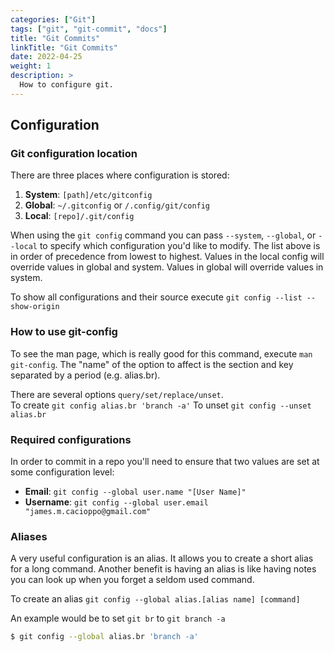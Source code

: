 ```yaml
---
categories: ["Git"]
tags: ["git", "git-commit", "docs"]
title: "Git Commits"
linkTitle: "Git Commits"
date: 2022-04-25
weight: 1
description: >
  How to configure git.
---
```



## Configuration
### Git configuration location

There are three places where configuration is stored:

1) __System__: `[path]/etc/gitconfig`
1) __Global__: `~/.gitconfig` or `/.config/git/config`
1) __Local__: `[repo]/.git/config`

When using the `git config` command you can pass `--system`, `--global`, or `--local` to specify which configuration you'd like to modify.  The list above is in order of precedence from lowest to highest.  Values in the local config will override values in global and system.  Values in global will override values in system.

To show all configurations and their source execute `git config --list --show-origin`

### How to use git-config

To see the man page, which is really good for this command, execute `man git-config`.  The "name" of the option to affect is the section and key separated by a period (e.g. alias.br).

There are several options `query/set/replace/unset`.  
To create `git config alias.br 'branch -a'`
To unset `git config --unset alias.br`


### Required configurations

In order to commit in a repo you'll need to ensure that two values are set at some configuration level:

* __Email__: `git config --global user.name "[User Name]"`
* __Username__: `git config --global user.email "james.m.cacioppo@gmail.com"`

### Aliases

A very useful configuration is an alias.  It allows you to create a short alias for a long command.  Another benefit is having an alias is like having notes you can look up when you forget a seldom used command.

To create an alias `git config --global alias.[alias name] [command]`

An example would be to set `git br` to `git branch -a`
```bash
$ git config --global alias.br 'branch -a'
```